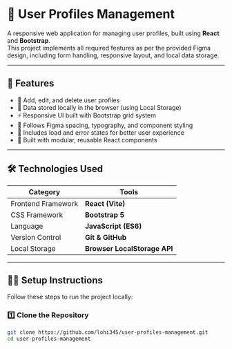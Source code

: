 # 👥 User Profiles Management

A responsive web application for managing user profiles, built using **React** and **Bootstrap**.  
This project implements all required features as per the provided Figma design, including form handling, responsive layout, and local data storage.

---

## 🚀 Features

- 🧍 Add, edit, and delete user profiles  
- 💾 Data stored locally in the browser (using Local Storage)  
- ⚡ Responsive UI built with Bootstrap grid system  
- 🎨 Follows Figma spacing, typography, and component styling  
- 🔄 Includes load and error states for better user experience  
- 🧩 Built with modular, reusable React components  

---

## 🛠️ Technologies Used

| Category | Tools |
|-----------|--------|
| Frontend Framework | **React (Vite)** |
| CSS Framework | **Bootstrap 5** |
| Language | **JavaScript (ES6)** |
| Version Control | **Git & GitHub** |
| Local Storage | **Browser LocalStorage API** |

---

## 🧑‍💻 Setup Instructions

Follow these steps to run the project locally:

### 1️⃣ Clone the Repository
```bash
git clone https://github.com/lohi345/user-profiles-management.git
cd user-profiles-management
